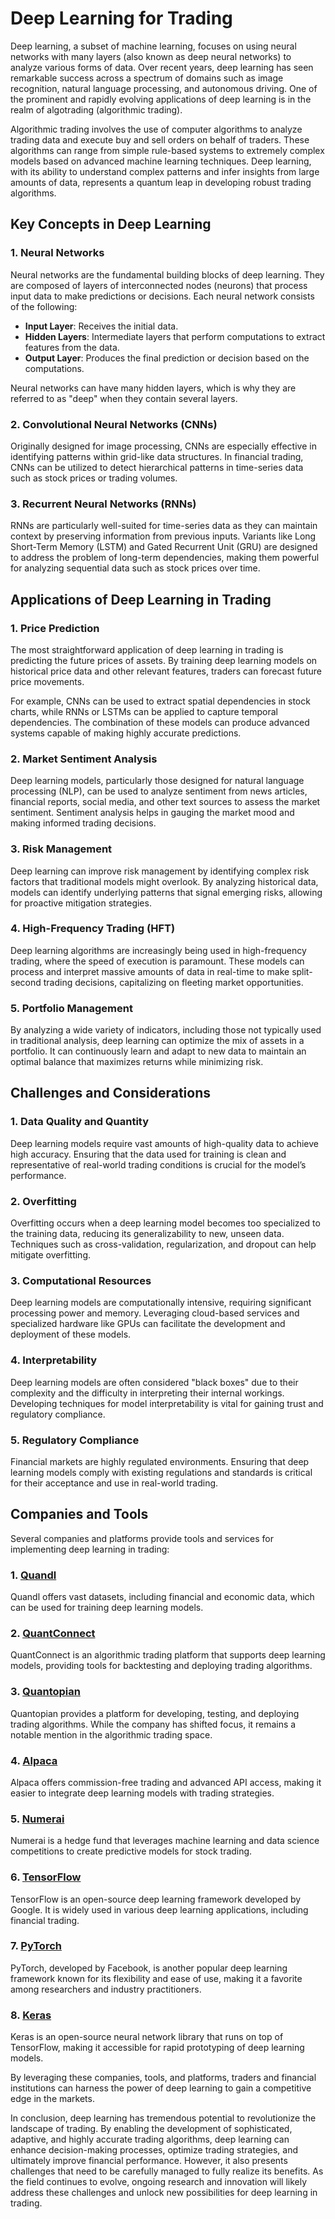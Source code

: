 # Deep Learning for Trading

Deep learning, a subset of machine learning, focuses on using neural networks with many layers (also known as deep neural networks) to analyze various forms of data. Over recent years, deep learning has seen remarkable success across a spectrum of domains such as image recognition, natural language processing, and autonomous driving. One of the prominent and rapidly evolving applications of deep learning is in the realm of algotrading (algorithmic trading).

Algorithmic trading involves the use of computer algorithms to analyze trading data and execute buy and sell orders on behalf of traders. These algorithms can range from simple rule-based systems to extremely complex models based on advanced machine learning techniques. Deep learning, with its ability to understand complex patterns and infer insights from large amounts of data, represents a quantum leap in developing robust trading algorithms.

## Key Concepts in Deep Learning

### 1. Neural Networks

Neural networks are the fundamental building blocks of deep learning. They are composed of layers of interconnected nodes (neurons) that process input data to make predictions or decisions. Each neural network consists of the following:

- **Input Layer**: Receives the initial data.
- **Hidden Layers**: Intermediate layers that perform computations to extract features from the data.
- **Output Layer**: Produces the final prediction or decision based on the computations.

Neural networks can have many hidden layers, which is why they are referred to as "deep" when they contain several layers.

### 2. Convolutional Neural Networks (CNNs)

Originally designed for image processing, CNNs are especially effective in identifying patterns within grid-like data structures. In financial trading, CNNs can be utilized to detect hierarchical patterns in time-series data such as stock prices or trading volumes.

### 3. Recurrent Neural Networks (RNNs)

RNNs are particularly well-suited for time-series data as they can maintain context by preserving information from previous inputs. Variants like Long Short-Term Memory (LSTM) and Gated Recurrent Unit (GRU) are designed to address the problem of long-term dependencies, making them powerful for analyzing sequential data such as stock prices over time.

## Applications of Deep Learning in Trading

### 1. Price Prediction

The most straightforward application of deep learning in trading is predicting the future prices of assets. By training deep learning models on historical price data and other relevant features, traders can forecast future price movements.

For example, CNNs can be used to extract spatial dependencies in stock charts, while RNNs or LSTMs can be applied to capture temporal dependencies. The combination of these models can produce advanced systems capable of making highly accurate predictions.

### 2. Market Sentiment Analysis

Deep learning models, particularly those designed for natural language processing (NLP), can be used to analyze sentiment from news articles, financial reports, social media, and other text sources to assess the market sentiment. Sentiment analysis helps in gauging the market mood and making informed trading decisions.

### 3. Risk Management

Deep learning can improve risk management by identifying complex risk factors that traditional models might overlook. By analyzing historical data, models can identify underlying patterns that signal emerging risks, allowing for proactive mitigation strategies.

### 4. High-Frequency Trading (HFT)

Deep learning algorithms are increasingly being used in high-frequency trading, where the speed of execution is paramount. These models can process and interpret massive amounts of data in real-time to make split-second trading decisions, capitalizing on fleeting market opportunities.

### 5. Portfolio Management

By analyzing a wide variety of indicators, including those not typically used in traditional analysis, deep learning can optimize the mix of assets in a portfolio. It can continuously learn and adapt to new data to maintain an optimal balance that maximizes returns while minimizing risk.

## Challenges and Considerations

### 1. Data Quality and Quantity

Deep learning models require vast amounts of high-quality data to achieve high accuracy. Ensuring that the data used for training is clean and representative of real-world trading conditions is crucial for the model’s performance.

### 2. Overfitting

Overfitting occurs when a deep learning model becomes too specialized to the training data, reducing its generalizability to new, unseen data. Techniques such as cross-validation, regularization, and dropout can help mitigate overfitting.

### 3. Computational Resources

Deep learning models are computationally intensive, requiring significant processing power and memory. Leveraging cloud-based services and specialized hardware like GPUs can facilitate the development and deployment of these models.

### 4. Interpretability

Deep learning models are often considered "black boxes" due to their complexity and the difficulty in interpreting their internal workings. Developing techniques for model interpretability is vital for gaining trust and regulatory compliance.

### 5. Regulatory Compliance

Financial markets are highly regulated environments. Ensuring that deep learning models comply with existing regulations and standards is critical for their acceptance and use in real-world trading.

## Companies and Tools

Several companies and platforms provide tools and services for implementing deep learning in trading:

### 1. [Quandl](https://www.quandl.com/)

Quandl offers vast datasets, including financial and economic data, which can be used for training deep learning models.

### 2. [QuantConnect](https://www.quantconnect.com/)

QuantConnect is an algorithmic trading platform that supports deep learning models, providing tools for backtesting and deploying trading algorithms.

### 3. [Quantopian](https://www.quantopian.com/)

Quantopian provides a platform for developing, testing, and deploying trading algorithms. While the company has shifted focus, it remains a notable mention in the algorithmic trading space.

### 4. [Alpaca](https://alpaca.markets/)

Alpaca offers commission-free trading and advanced API access, making it easier to integrate deep learning models with trading strategies.

### 5. [Numerai](https://numer.ai/)

Numerai is a hedge fund that leverages machine learning and data science competitions to create predictive models for stock trading.

### 6. [TensorFlow](https://www.tensorflow.org/)

TensorFlow is an open-source deep learning framework developed by Google. It is widely used in various deep learning applications, including financial trading.

### 7. [PyTorch](https://pytorch.org/)

PyTorch, developed by Facebook, is another popular deep learning framework known for its flexibility and ease of use, making it a favorite among researchers and industry practitioners.

### 8. [Keras](https://keras.io/)

Keras is an open-source neural network library that runs on top of TensorFlow, making it accessible for rapid prototyping of deep learning models.

By leveraging these companies, tools, and platforms, traders and financial institutions can harness the power of deep learning to gain a competitive edge in the markets.

In conclusion, deep learning has tremendous potential to revolutionize the landscape of trading. By enabling the development of sophisticated, adaptive, and highly accurate trading algorithms, deep learning can enhance decision-making processes, optimize trading strategies, and ultimately improve financial performance. However, it also presents challenges that need to be carefully managed to fully realize its benefits. As the field continues to evolve, ongoing research and innovation will likely address these challenges and unlock new possibilities for deep learning in trading.

